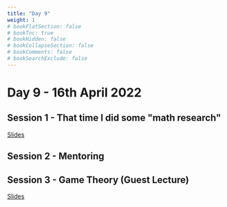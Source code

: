 ```yaml
---
title: "Day 9"
weight: 1
# bookFlatSection: false
# bookToc: true
# bookHidden: false
# bookCollapseSection: false
# bookComments: false
# bookSearchExclude: false
---
```


# Day 9 - 16th April 2022

## Session 1 - That time I did some "math research"

[Slides](/april/2022/variety1.pdf)

## Session 2 - Mentoring

## Session 3 - Game Theory (Guest Lecture)

[Slides](/april/2022/gametheory.pdf)
